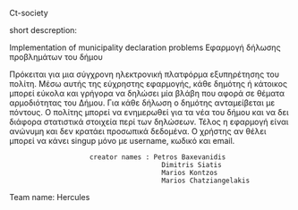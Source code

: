 Ct-society


  

short descreption:

Implementation of municipality declaration problems
Εφαρμογή δήλωσης προβλημάτων του δήμου










Πρόκειται για μια σύγχρονη ηλεκτρονική πλατφόρμα εξυπηρέτησης του πολίτη. Μέσω αυτής της εύχρηστης εφαρμογής, κάθε δημότης ή κάτοικος μπορεί εύκολα και γρήγορα να δηλώσει μία βλάβη που αφορά σε θέματα αρμοδιότητας του Δήμου. Για κάθε δήλωση ο δημότης ανταμείβεται με πόντους. Ο πολίτης μπορεί να ενημερωθεί για τα νέα του δήμου και να δει διάφορα στατιστικά στοιχεία περί των δηλώσεων. Τέλος η εφαρμογή είναι ανώνυμη και δεν κρατάει προσωπικά δεδομένα. Ο χρήστης αν θέλει μπορεί να κάνει singup μόνο με username, κωδικό και email.




                        creator names : Petros Baxevanidis
                                          Dimitris Siatis
                                          Marios Kontzos
                                          Marios Chatziangelakis
        


Team name: Hercules
